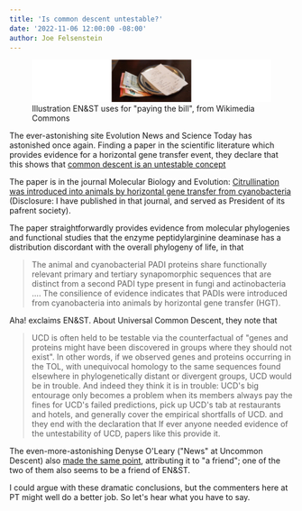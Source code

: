 ```yaml
---
title: 'Is common descent untestable?'
date: '2022-11-06 12:00:00 -08:00'
author: Joe Felsenstein
---
```


<figure><img src="/uploads/2021/300px-Pay_the_bill.jpg" alt="[Paying the bill]"/>
<figcaption>Illustration EN&amp;ST uses for "paying the bill", from Wikimedia Commons</figcaption>
</figure>

The ever-astonishing site Evolution News and Science Today has astonished once again.  Finding a paper in the
scientific literature which provides evidence for a horizontal gene transfer event, they declare that
this shows that [common descent is an untestable
concept](https://evolutionnews.org/2021/11/case-study-inadvertently-shows-why-universal-common-descent-is-untestable/)

The paper is in the journal Molecular Biology and Evolution: [Citrullination was introduced into animals by horizontal gene transfer from
cyanobacteria](https://academic.oup.com/mbe/advance-article/doi/10.1093/molbev/msab317/6420225)  (Disclosure: I have
published in that journal, and served as President of its pafrent society).

The paper straightforwardly provides evidence from molecular phylogenies and functional studies that the enzyme
peptidylarginine deaminase has a distribution discordant with the overall phylogeny of life, in that
> The animal and cyanobacterial PADI proteins share functionally relevant primary and tertiary synapomorphic sequences
> that are distinct from a second PADI type present in fungi and actinobacteria .... The consilience of evidence
> indicates that PADIs were introduced from cyanobacteria into animals by horizontal gene transfer (HGT).

Aha! exclaims EN&amp;ST. About Universal Common Descent, they note that
>  UCD is often held to be testable via the counterfactual of "genes and proteins might have been discovered in
>  groups where they should not exist". In other words, if we observed genes and proteins occurring in the TOL,
>  with unequivocal homology to the same sequences found elsewhere in phylogenetically distant or divergent groups, UCD
>  would be in trouble. 
And indeed they think it is in trouble:
> UCD's big entourage only becomes a problem when its members always pay the fines for UCD's failed
> predictions, pick up UCD's tab at restaurants and hotels, and generally cover the empirical shortfalls of UCD.
and they end with the declaration that
> If ever anyone needed evidence of the
> untestability of UCD, papers like this provide it.

The even-more-astonishing Denyse O'Leary ("News" at Uncommon Descent) also [made the same point](https://uncommondescent.com/darwinism/a-friend-says-this-paper-illustrates-that-universal-common-descent-is-untestable/),
attributing it to "a friend"; one of the two of them also seems to be a friend of EN&amp;ST.

<!--more-->

I could argue with these dramatic conclusions, but the commenters here at PT might well do a better job.  So let's hear what
you have to say.

